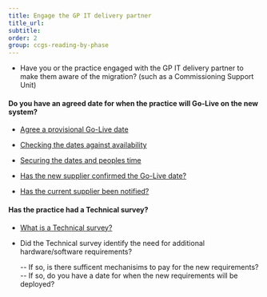 ```yaml
---
title: Engage the GP IT delivery partner
title_url:
subtitle: 
order: 2
group: ccgs-reading-by-phase
---
```


* Have you or the practice engaged with the GP IT delivery partner to make them aware of the migration? (such as a Commissioning Support Unit)

#### Do you have an agreed date for when the practice will Go-Live on the new system?

* [Agree a provisional Go-Live date](/prm-practice-migration/guide/get-started#agree-a-provisional-go-live-date)

* [Checking the dates against availability](/prm-practice-migration/guide/kick-off#check-dates-against-availability)

* [Securing the dates and peoples time](/prm-practice-migration/guide/kick-off#securing-dates-and-peoples-time)

* [Has the new supplier confirmed the Go-Live date?](/prm-practice-migration/guide/get-started#agree-a-provisional-go-live-date)

* [Has the current supplier been notified?](/prm-practice-migration/guide/get-started#request-a-data-extract-from-the-current-supplier)

#### Has the practice had a Technical survey?

* [What is a Technical survey?](/prm-practice-migration/guide/technical-survey)

* Did the Technical survey identify the need for additional hardware/software requirements?

  -- If so, is there sufficent mechanisims to pay for the new requirements?
  -- If so, do you have a date for when the new requirements will be deployed?

